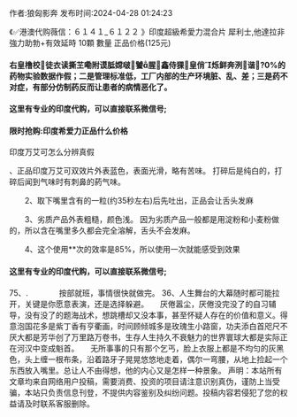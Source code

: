 <p>作者:狼匈影奔 发布时间:2024-04-28 01:24:23</p>
<p>《✅港澳代购薇信：６１４１_６１２２ 》印度超級希愛力混合片 犀利士,他達拉非 強力助勃+有效延時 10顆 數量 正品价格(125元) </p>
									<h4>右皇橹校徒衣读撕芏嘞附谟胝嫦啵饕腥鑫侍猓皇俏烁鲜奔洌谐?0%的药物实验数据作假；二是管理标准低，工厂内部的生产环境脏、乱、差；三是药不对症，有部分仿制药反而让患者的病情恶化了。</p><p></p><h4>	这里有专业的印度代购，可以直接联系微信号;</h4><p></p><h4>限时抢购:印度希爱力正品什么价格</h4><p>印度万艾可怎么分辨真假</p><p>、正品印度万艾可双效片外表蓝色，表面光滑，略有苦味。 打碎后是纯白的，打碎后闻到气味时有刺鼻的葯气味。</p><p>　　2、取下嘴里含有的一粒(约35秒左右)后先吐出，正品会让舌头发麻</p><p>　　3、劣质产品外表粗糙，颜色浅。 因为劣质产品一般都是用淀粉和小麦粉做的，所以含在嘴里多久都会完全溶解，舌头不会发麻。</p><p>　　4、这个使用**次的效率是85%，所以使用一次就能感受到效果</p><p></p><h4>	这里有专业的印度代购，可以直接联系微信号;</h4>	75、.　　　　按部就班，事情很快就做完。	36、人生舞台的大幕随时都可能拉开，关键是你愿意表演，还是选择躲避。　　厌倦嚣尘，厌倦没完没了的自习辅导，没有没了的题海战术，想跳槽却又没本事，甚至怀疑人存在的价值和意义。得意泡国花多是紫丁香有亨衢画，时间顾倾城多是玫瑰生小路窗，功夫添白首咫尺不厌大都是芳华创了万里路万卷书，生存人生持久不衰魅力的世界寰球大都是实际正在河汉中变成魁首。　　无所事事的只有那个乞丐，脸上衣服上都是不均匀的灰黑色，头上缠一根布条，沿着路牙子晃晃悠悠地走着，偶尔一弯腰，从地上捡起一个东西放入嘴里。总让人不由得想，他的内心又是怎样一种景象。				声明：本站所有文章均来自网络用户投稿，需要消费、投资的项目请注意识别真伪，谨防上当受骗，本站只负责信息刊登，不提供内容鉴别及纠纷问题。投稿内容若侵犯了您的权益请及时联系客服删除。				
